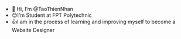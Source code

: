 - 👋 Hi, I’m @TaoThienNhan
- 😊I'm Student at FPT Polytechnic
- 👍I am in the process of learning and improving myself to become a Website Designer
